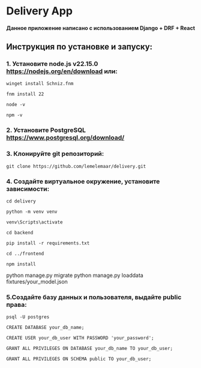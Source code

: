 # Delivery App
#### Данное приложение написано с использованием Django + DRF + React

## Инструкция по установке и запуску:

### 1. Установите node.js v22.15.0 https://nodejs.org/en/download или:
```
winget install Schniz.fnm

fnm install 22

node -v 

npm -v 
```
### 2. Установите PostgreSQL https://www.postgresql.org/download/

### 3. Клонируйте git репозиторий:
```
git clone https://github.com/lemelemaar/delivery.git
```

### 4. Создайте виртуальное окружение, установите зависимости:
```
cd delivery

python -m venv venv

venv\Scripts\activate

cd backend

pip install -r requirements.txt

cd ../frontend

npm install
```
python manage.py migrate
python manage.py loaddata fixtures/your_model.json
### 5.Создайте базу данных и пользователя, выдайте public права:
```
psql -U postgres

CREATE DATABASE your_db_name;

CREATE USER your_db_user WITH PASSWORD 'your_password';

GRANT ALL PRIVILEGES ON DATABASE your_db_name TO your_db_user;

GRANT ALL PRIVILEGES ON SCHEMA public TO your_db_user;
```

